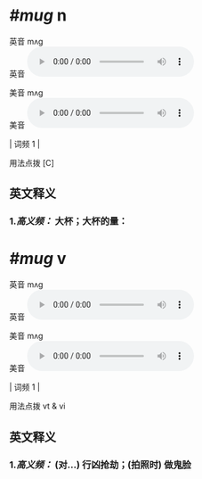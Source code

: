 # ***\#mug*** n
英音 mʌɡ  
英音
<audio src="./media/Mug-B.aac" controls="controls"></audio>

美音 mʌɡ  
美音
<audio src="./media/mug.aac" controls="controls"></audio>



| 词频 1 |  

用法点拨  [C]

英文释义
---
### 1.*高义频：* **大杯；大杯的量：**  


# ***\#mug*** v
英音 mʌɡ  
英音
<audio src="./media/Mug-B.aac" controls="controls"></audio>

美音 mʌɡ  
美音
<audio src="./media/mug.aac" controls="controls"></audio>



| 词频 1 |  

用法点拨  vt & vi

英文释义
---
### 1.*高义频：* **(对...) 行凶抢劫；(拍照时) 做鬼脸**  


